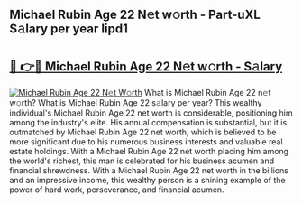 ## Michael Rubin Age 22 N𝚎t w𝚘rth - Part-uXL S𝚊lary per year Iipd1

# <h2><a href="http://gc2g0f.nevu.top/?p=Michael+Rubin+Age+22">🔗 👉🔴 Michael Rubin Age 22 N𝚎t w𝚘rth - S𝚊lary</a></h2>

[![Michael Rubin Age 22 N𝚎t W𝚘rth](https://i.imgur.com/Oavwk0R.jpeg)](http://gc2g0f.nevu.top/?p=Michael+Rubin+Age+22)
What is Michael Rubin Age 22 n𝚎t w𝚘rth? What is Michael Rubin Age 22 s𝚊lary per year?
This wealthy individual's Michael Rubin Age 22 net worth is considerable, positioning him among the industry's elite. His annual compensation is substantial, but it is outmatched by Michael Rubin Age 22 net worth, which is believed to be more significant due to his numerous business interests and valuable real estate holdings. With a Michael Rubin Age 22 net worth placing him among the world's richest, this man is celebrated for his business acumen and financial shrewdness. With a Michael Rubin Age 22 net worth in the billions and an impressive income, this wealthy person is a shining example of the power of hard work, perseverance, and financial acumen.
